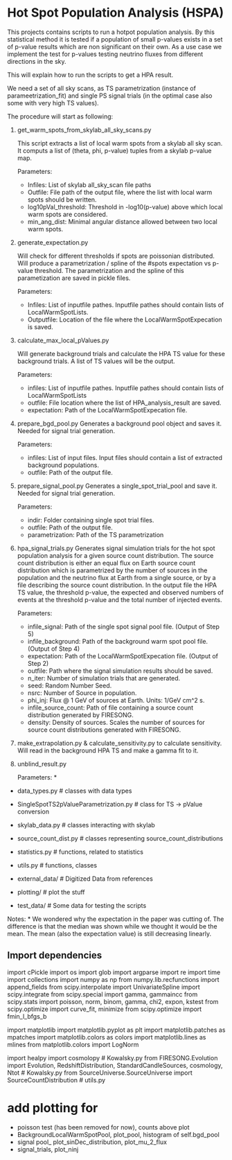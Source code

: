 # Hot Spot Population Analysis (HSPA)

This projects contains scripts to run a hotpot population analysis. By this statistical method it is tested if a population of small p-values exists in a set of p-value results which are non significant on their own.
As a use case we implement the test for p-values testing neutrino fluxes from different directions in the sky.


This will explain how to run the scripts to get a HPA result.

We need a set of all sky scans, as TS parametrization (instance of parameetrization_fit) and single PS signal trials (in the optimal case also some with very high TS values).

The procedure will start as following:

1. get_warm_spots_from_skylab_all_sky_scans.py

    This script extracts a list of local warm spots from a skylab all sky scan.
    It computs a list of (theta, phi, p-value) tuples from a skylab p-value map.

    Parameters:
    * Infiles: List of skylab all_sky_scan file paths
    * Outfile: File path of the output file, where the list with local warm spots
        should be written.
    * log10pVal_threshold: Threshold in -log10(p-value) above which local warm spots are
        considered.
    * min_ang_dist: Minimal angular distance allowed between two local warm spots.

2. generate_expectation.py

    Will check for different thresholds if spots are poissonian distributed.
    Will produce a parametrization / spline of the #spots expectation vs p-value threshold.
    The parametrization and the spline of this parametization are saved in pickle files.

    Parameters:
    * Infiles: List of inputfile pathes. Inputfile pathes should contain lists of LocalWarmSpotLists.
    * Outputfile: Location of the file where the LocalWarmSpotExpecation is saved.

3. calculate_max_local_pValues.py

    Will generate background trials and calculate the HPA TS value for these background trials. A list of TS values will be the output.

    Parameters:
    * infiles: List of inputfile pathes. Inputfile pathes should contain lists of LocalWarmSpotLists
    * outfile: File location where the list of HPA_analysis_result are saved.
    * expectation: Path of the LocalWarmSpotExpecation file.

4. prepare_bgd_pool.py
    Generates a background pool object and saves it. Needed for signal trial generation.

    Parameters:
    * infiles: List of input files. Input files should contain a list of extracted background populations.
    * outfile: Path of the output file.

5. prepare_signal_pool.py
    Generates a single_spot_trial_pool and save it. Needed for signal trial generation.

    Parameters:
    * indir: Folder containing single spot trial files.
    * outfile: Path of the output file.
    * parametrization: Path of the TS parametrization

6. hpa_signal_trials.py
    Generates signal simulation trials for the hot spot population analysis for a given source count distribution.
    The source count distribution is either an equal flux on Earth source count distribution which is parametrized
    by the number of sources in the population and the neutrino flux at Earth from a single source, or by a file
    describing the source count distribution.
    In the output file the HPA TS value, the threshold p-value, the expected and observed numbers of events at the threshold p-value
    and the total number of injected events.

    Parameters:
    * infile_signal: Path of the single spot signal pool file. (Output of Step 5)
    * infile_background: Path of the background warm spot pool file. (Output of Step 4)
    * expectation: Path of the LocalWarmSpotExpecation file. (Output of Step 2)
    * outfile: Path where the signal simulation results should be saved.
    * n_iter: Number of simulation trials that are generated.
    * seed: Random Number Seed.
    * nsrc: Number of Source in population.
    * phi_inj: Flux @ 1 GeV of sources at Earth. Units: 1/GeV cm^2 s.
    * infile_source_count: Path of file containing a source count distribution generated by FIRESONG.
    * density: Density of sources. Scales the number of sources for source count distributions generated with FIRESONG.

7. make_extrapolation.py  & calculate_sensitivity.py to calculate sensitivity.
    Will read in the background HPA TS and make a gamma fit to it.

8. unblind_result.py

    Parameters:
    *

* data_types.py                                 # classes with data types
* SingleSpotTS2pValueParametrization.py         # class for TS -> pValue conversion
* skylab_data.py                                # classes interacting with skylab
* source_count_dist.py                          # classes representing source_count_distributions
* statistics.py                                 # functions, related to statistics
* utils.py                                      # functions, classes


* external_data/                                # Digitized Data from references

* plotting/                                     # plot the stuff

* test_data/                                    # Some data for testing the scripts


Notes:
    * We wondered why the expectation in the paper was cutting of. The difference is that the median was shown while we thought it would be the mean. The mean (also the expectation value) is still decreasing linearly.



Import dependencies
-------------------

import cPickle
import os
import glob
import argparse
import re
import time
import collections
import numpy as np
from numpy.lib.recfunctions import append_fields
from scipy.interpolate import UnivariateSpline
import scipy.integrate
from scipy.special import gamma, gammaincc
from scipy.stats import poisson, norm, binom, gamma, chi2, expon, kstest
from scipy.optimize import curve_fit, minimize
from scipy.optimize import fmin_l_bfgs_b

import matplotlib
import matplotlib.pyplot as plt
import matplotlib.patches as mpatches
import matplotlib.colors as colors
import matplotlib.lines as mlines
from matplotlib.colors import LogNorm

import healpy
import cosmolopy                                                                                                            # Kowalsky.py
from FIRESONG.Evolution import Evolution, RedshiftDistribution, StandardCandleSources, cosmology, Ntot                      # Kowalsky.py
from SourceUniverse.SourceUniverse import SourceCountDistribution                                                           # utils.py

# add plotting for
* poisson test (has been removed for now), counts above plot
* BackgroundLocalWarmSpotPool, plot_pool, histogram of self.bgd_pool
* signal pool_ plot_sinDec_distribution, plot_mu_2_flux
* signal_trials, plot_ninj
